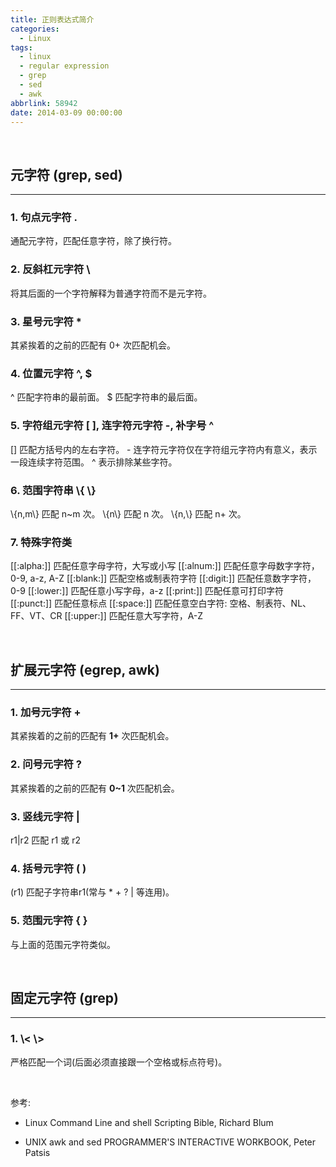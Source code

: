 ```yaml
---
title: 正则表达式简介
categories:
  - Linux
tags:
  - linux
  - regular expression
  - grep
  - sed
  - awk
abbrlink: 58942
date: 2014-03-09 00:00:00
---
```


  <br />

## 元字符 (grep, sed)
--------------------------------

### 1. 句点元字符 .

通配元字符，匹配任意字符，除了换行符。

### 2. 反斜杠元字符 \\

将其后面的一个字符解释为普通字符而不是元字符。

### 3. 星号元字符 \*

其紧挨着的之前的匹配有 0+ 次匹配机会。

### 4. 位置元字符 ^, $

^ 匹配字符串的最前面。
$ 匹配字符串的最后面。

### 5. 字符组元字符 [ ], 连字符元字符 -, 补字号 ^

[] 匹配方括号内的左右字符。
\- 连字符元字符仅在字符组元字符内有意义，表示一段连续字符范围。
^ 表示排除某些字符。

### 6. 范围字符串 \\{ \\}

\\{n,m\\} 匹配 n~m 次。
\\{n\\} 匹配 n 次。
\\{n,\\} 匹配 n+ 次。

### 7. 特殊字符类

[[:alpha:]] 匹配任意字母字符，大写或小写
[[:alnum:]] 匹配任意字母数字字符，0-9, a-z, A-Z
[[:blank:]] 匹配空格或制表符字符
[[:digit:]] 匹配任意数字字符，0-9
[[:lower:]] 匹配任意小写字母，a-z
[[:print:]] 匹配任意可打印字符
[[:punct:]] 匹配任意标点
[[:space:]] 匹配任意空白字符: 空格、制表符、NL、FF、VT、CR
[[:upper:]] 匹配任意大写字符，A-Z

  <br />


## 扩展元字符 (egrep, awk)
-------------------------------

### 1. 加号元字符 +

其紧挨着的之前的匹配有 __1+__ 次匹配机会。

### 2. 问号元字符 ?

其紧挨着的之前的匹配有 __0~1__ 次匹配机会。

### 3. 竖线元字符 |

r1|r2 匹配 r1 或 r2

### 4. 括号元字符 ( )

(r1) 匹配子字符串r1(常与 * + ? | 等连用)。

### 5. 范围元字符 { }

与上面的范围元字符类似。

  <br />


## 固定元字符 (grep)
-------------------------------

### 1. \\< \\>

严格匹配一个词(后面必须直接跟一个空格或标点符号)。

  <br />


参考:

- Linux Command Line and shell Scripting Bible, Richard Blum
- UNIX awk and sed PROGRAMMER'S INTERACTIVE WORKBOOK, Peter Patsis

  <br />
